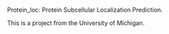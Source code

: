 Protein_loc: Protein Subcellular Localization Prediction.

This is a project from the University of Michigan.


